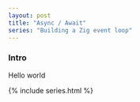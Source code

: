```yaml
---
layout: post
title: "Async / Await"
series: "Building a Zig event loop"
---
```


### Intro
Hello world

{% include series.html %}
